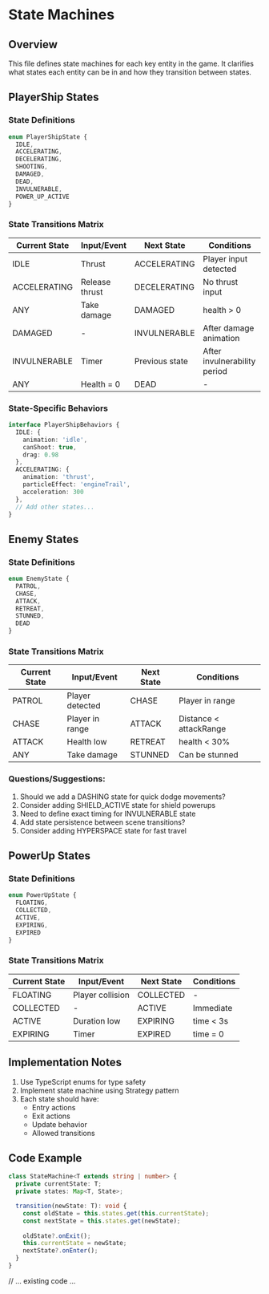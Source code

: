 # State Machines

## Overview
This file defines state machines for each key entity in the game. It clarifies what states each entity can be in and how they transition between states.

## PlayerShip States
### State Definitions
```typescript
enum PlayerShipState {
  IDLE,
  ACCELERATING,
  DECELERATING,
  SHOOTING,
  DAMAGED,
  DEAD,
  INVULNERABLE,
  POWER_UP_ACTIVE
}
```

### State Transitions Matrix
| Current State | Input/Event | Next State | Conditions |
|---------------|-------------|------------|------------|
| IDLE | Thrust | ACCELERATING | Player input detected |
| ACCELERATING | Release thrust | DECELERATING | No thrust input |
| ANY | Take damage | DAMAGED | health > 0 |
| DAMAGED | - | INVULNERABLE | After damage animation |
| INVULNERABLE | Timer | Previous state | After invulnerability period |
| ANY | Health = 0 | DEAD | - |

### State-Specific Behaviors
```typescript
interface PlayerShipBehaviors {
  IDLE: {
    animation: 'idle',
    canShoot: true,
    drag: 0.98
  },
  ACCELERATING: {
    animation: 'thrust',
    particleEffect: 'engineTrail',
    acceleration: 300
  },
  // Add other states...
}
```

## Enemy States
### State Definitions
```typescript
enum EnemyState {
  PATROL,
  CHASE,
  ATTACK,
  RETREAT,
  STUNNED,
  DEAD
}
```

### State Transitions Matrix
| Current State | Input/Event | Next State | Conditions |
|---------------|-------------|------------|------------|
| PATROL | Player detected | CHASE | Player in range |
| CHASE | Player in range | ATTACK | Distance < attackRange |
| ATTACK | Health low | RETREAT | health < 30% |
| ANY | Take damage | STUNNED | Can be stunned |

### Questions/Suggestions:
1. Should we add a DASHING state for quick dodge movements?
2. Consider adding SHIELD_ACTIVE state for shield powerups
3. Need to define exact timing for INVULNERABLE state
4. Add state persistence between scene transitions?
5. Consider adding HYPERSPACE state for fast travel

## PowerUp States
### State Definitions
```typescript
enum PowerUpState {
  FLOATING,
  COLLECTED,
  ACTIVE,
  EXPIRING,
  EXPIRED
}
```

### State Transitions Matrix
| Current State | Input/Event | Next State | Conditions |
|---------------|-------------|------------|------------|
| FLOATING | Player collision | COLLECTED | - |
| COLLECTED | - | ACTIVE | Immediate |
| ACTIVE | Duration low | EXPIRING | time < 3s |
| EXPIRING | Timer | EXPIRED | time = 0 |

## Implementation Notes
1. Use TypeScript enums for type safety
2. Implement state machine using Strategy pattern
3. Each state should have:
   - Entry actions
   - Exit actions
   - Update behavior
   - Allowed transitions

## Code Example
```typescript
class StateMachine<T extends string | number> {
  private currentState: T;
  private states: Map<T, State>;

  transition(newState: T): void {
    const oldState = this.states.get(this.currentState);
    const nextState = this.states.get(newState);
    
    oldState?.onExit();
    this.currentState = newState;
    nextState?.onEnter();
  }
}
```

// ... existing code ...

